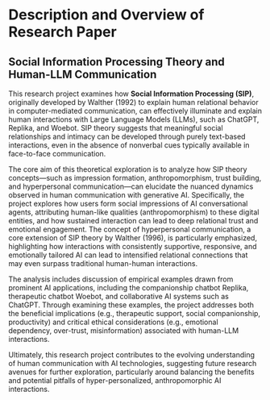 # Description and Overview of Research Paper
## Social Information Processing Theory and Human-LLM Communication

This research project examines how **Social Information Processing (SIP)**, originally developed by Walther (1992) to explain human relational behavior in computer-mediated communication, can effectively illuminate and explain human interactions with Large Language Models (LLMs), such as ChatGPT, Replika, and Woebot. SIP theory suggests that meaningful social relationships and intimacy can be developed through purely text-based interactions, even in the absence of nonverbal cues typically available in face-to-face communication.

The core aim of this theoretical exploration is to analyze how SIP theory concepts—such as impression formation, anthropomorphism, trust building, and hyperpersonal communication—can elucidate the nuanced dynamics observed in human communication with generative AI. Specifically, the project explores how users form social impressions of AI conversational agents, attributing human-like qualities (anthropomorphism) to these digital entities, and how sustained interaction can lead to deep relational trust and emotional engagement. The concept of hyperpersonal communication, a core extension of SIP theory by Walther (1996), is particularly emphasized, highlighting how interactions with consistently supportive, responsive, and emotionally tailored AI can lead to intensified relational connections that may even surpass traditional human-human interactions.

The analysis includes discussion of empirical examples drawn from prominent AI applications, including the companionship chatbot Replika, therapeutic chatbot Woebot, and collaborative AI systems such as ChatGPT. Through examining these examples, the project addresses both the beneficial implications (e.g., therapeutic support, social companionship, productivity) and critical ethical considerations (e.g., emotional dependency, over-trust, misinformation) associated with human-LLM interactions.

Ultimately, this research project contributes to the evolving understanding of human communication with AI technologies, suggesting future research avenues for further exploration, particularly around balancing the benefits and potential pitfalls of hyper-personalized, anthropomorphic AI interactions.

